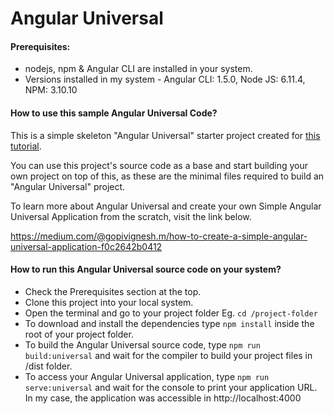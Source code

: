 # Angular Universal


#### Prerequisites:

 * nodejs, npm & Angular CLI are installed in your system. 
 * Versions installed in my system - Angular CLI: 1.5.0, Node JS: 6.11.4, NPM: 3.10.10   
 

#### How to use this sample Angular Universal Code?

This is a simple skeleton "Angular Universal" starter project created for [this tutorial](https://medium.com/@gopivignesh.m/how-to-create-a-simple-angular-universal-application-f0c2642b0412).

You can use this project's source code as a base and start building your own project on top of this, as these are the minimal files required to build an "Angular Universal" project.

To learn more about Angular Universal and create your own Simple Angular Universal Application from the scratch, visit the link below.

https://medium.com/@gopivignesh.m/how-to-create-a-simple-angular-universal-application-f0c2642b0412

#### How to run this Angular Universal source code on your system?

 * Check the Prerequisites section at the top.
 * Clone this project into your local system.
 * Open the terminal and go to your project folder Eg. ```cd /project-folder```
 * To download and install the dependencies type ```npm install``` inside the root of your project folder.
 * To build the Angular Universal source code, type ```npm run build:universal``` and wait for the compiler to build your project files in /dist folder.
 * To access your Angular Universal application, type ```npm run serve:universal``` and wait for the console to print your application URL.  In my case, the application was accessible in http://localhost:4000 
